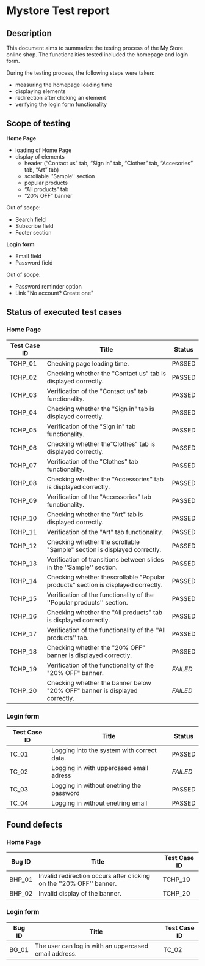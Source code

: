 # Mystore Test report #

## Description ##

This document aims to summarize the testing process of the My Store online shop. The functionalities tested included the homepage and login form.

During the testing process, the following steps were taken:

* measuring the homepage loading time
* displaying elements
* redirection after clicking an element
* verifying the login form functionality

## Scope of testing ##

**Home Page**

* loading of Home Page
* display of elements 
    * header (“Contact us” tab, “Sign in” tab,  “Clother” tab, “Accesories” tab, “Art” tab)
    * scrollable '’Sample’' section
    * popular products
    * “All products” tab
    * “20% OFF” banner
    
Out of scope: 

* Search field
* Subscribe field
* Footer section 

**Login form**

* Email field
* Password field

Out of scope: 

* Password reminder option
* Link "No account? Create one"

## Status of executed test cases ##

### Home Page ###

|Test Case ID | Title | Status |
|-------------|-------|--------|
| TCHP_01 | Checking page loading time. | PASSED |
| TCHP_02 | Checking whether the "Contact us" tab is displayed correctly. | PASSED |
| TCHP_03 | Verification of the "Contact us" tab functionality. | PASSED |
| TCHP_04 | Checking whether the "Sign in" tab is displayed correctly. | PASSED |
| TCHP_05 | Verification of the "Sign in" tab functionality. | PASSED |
| TCHP_06 | Checking whether the"Clothes" tab is displayed correctly. | PASSED |
| TCHP_07 | Verification of the "Clothes" tab functionality.  | PASSED |
| TCHP_08 | Checking whether the "Accessories" tab is displayed correctly. | PASSED |
| TCHP_09 | Verification of the "Accessories" tab functionality. | PASSED |
| TCHP_10 | Checking whether the "Art" tab is displayed correctly. | PASSED |
| TCHP_11 | Verification of the "Art" tab functionality. | PASSED |
| TCHP_12 | Checking whether the scrollable "Sample" section is displayed correctly. | PASSED |
| TCHP_13 | Verification of transitions between slides in the ''Sample'' section. | PASSED | 
| TCHP_14 | Checking whether thescrollable "Popular products" section is displayed correctly. | PASSED |
| TCHP_15 | Verification of the functionality of the ''Popular products'' section. | PASSED |
| TCHP_16 | Checking whether the "All products" tab is displayed correctly. | PASSED |
| TCHP_17 | Verification of the functionality of the ''All products'' tab. | PASSED |
| TCHP_18 | Checking whether the "20% OFF" banner is displayed correctly. | PASSED |
| TCHP_19 | Verification of the functionality of the "20% OFF" banner. | *FAILED* |
| TCHP_20 | Checking whether the banner below "20% OFF" banner is displayed correctly. | *FAILED* |

### Login form ###

|Test Case ID | Title | Status |
|-------------|-------|--------|
| TC_01 | Logging into the system with correct data. | PASSED |
| TC_02 | Logging in with uppercased email adress | *FAILED* |
| TC_03 | Logging in without enetring the password | PASSED | 
| TC_04 | Logging in without enetring email | PASSED | 


## Found defects ##

### Home Page ###

| Bug ID | Title | Test Case ID | 
|--------|-------|--------------|
| BHP_01 | Invalid redirection occurs after clicking on the ''20% OFF'' banner. | TCHP_19 |
| BHP_02 | Invalid display of the banner. | TCHP_20 | 

### Login form ###

| Bug ID | Title | Test Case ID | 
|--------|-------|--------------|
| BG_01 | The user can log in with an uppercased email address. | TC_02 |






 



















